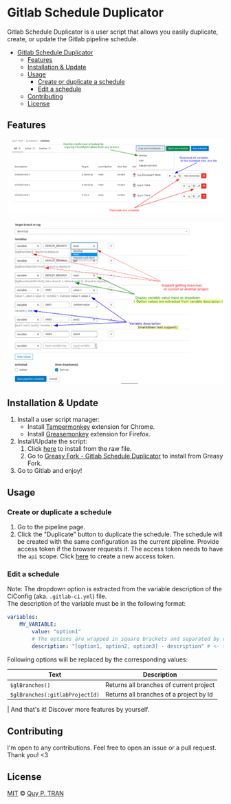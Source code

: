 # Gitlab Schedule Duplicator

Gitlab Schedule Duplicator is a user script that allows you easily duplicate, create, or update the Gitlab pipeline schedule.

- [Gitlab Schedule Duplicator](#gitlab-schedule-duplicator)
	- [Features](#features)
	- [Installation \& Update](#installation--update)
	- [Usage](#usage)
		- [Create or duplicate a schedule](#create-or-duplicate-a-schedule)
		- [Edit a schedule](#edit-a-schedule)
	- [Contributing](#contributing)
	- [License](#license)

## Features

![feature 1](imgs/feature-1.png)

![feature 2](imgs/feature-2.png)

## Installation & Update

1. Install a user script manager:
	- Install [Tampermonkey](https://chrome.google.com/webstore/detail/tampermonkey/dhdgffkkebhmkfjojejmpbldmpobfkfo) extension for Chrome.
	- Install [Greasemonkey](https://addons.mozilla.org/en-US/firefox/addon/greasemonkey/) extension for Firefox.
2. Install/Update the script:
   1. Click [here](https://gitlab.com/tranphuquy19/gs-duplicator/-/raw/main/dist/gs-duplicator.min.user.js) to install from the raw file.
   <!-- Install from Greasy Fork -->
   2. Go to [Greasy Fork - Gitlab Schedule Duplicator](https://greasyfork.org/en/scripts/459307-gitlab-schedule-duplicator) to install from Greasy Fork.
3. Go to Gitlab and enjoy!

## Usage

### Create or duplicate a schedule

1. Go to the pipeline page.
2. Click the "Duplicate" button to duplicate the schedule. The schedule will be created with the same configuration as the current pipeline. Provide access token if the browser requests it. The access token needs to have the `api` scope. Click [here](https://gitlab.com/-/profile/personal_access_tokens) to create a new access token.

### Edit a schedule

Note: The dropdown option is extracted from the variable description of the CiConfig (aka. `.gitlab-ci.yml`) file.
<br>
The description of the variable must be in the following format:

```yaml
variables:
	MY_VARIABLE:
		value: "option1"
		# The options are wrapped in square brackets and separated by commas (,). Must be at the beginning of the line.
		description: "[option1, option2, option3] - description" # <- this is the description
```

Following options will be replaced by the corresponding values:

| Text                            | Description                             |
|---------------------------------|-----------------------------------------|
| `$glBranches()`                 | Returns all branches of current project |
| `$glBranches(:gitlabProjectId)` | Returns all branches of a project by Id |

| And that's it! Discover more features by yourself.

## Contributing

I'm open to any contributions. Feel free to open an issue or a pull request. Thank you! <3

## License

[MIT](LICENSE) © [Quy P. TRAN](https://github.com/tranphuquy19)
